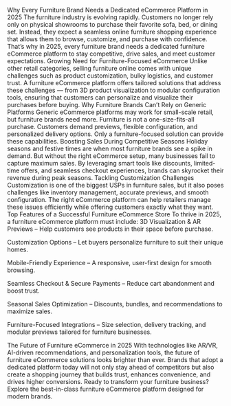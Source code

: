 Why Every Furniture Brand Needs a Dedicated eCommerce Platform in 2025
The furniture industry is evolving rapidly. Customers no longer rely only on physical showrooms to purchase their favorite sofa, bed, or dining set. Instead, they expect a seamless online furniture shopping experience that allows them to browse, customize, and purchase with confidence. That’s why in 2025, every furniture brand needs a dedicated furniture eCommerce platform to stay competitive, drive sales, and meet customer expectations.
Growing Need for Furniture-Focused eCommerce
Unlike other retail categories, selling furniture online comes with unique challenges such as product customization, bulky logistics, and customer trust. A furniture eCommerce platform offers tailored solutions that address these challenges — from 3D product visualization to modular configuration tools, ensuring that customers can personalize and visualize their purchases before buying.
Why Furniture Brands Can’t Rely on Generic Platforms
Generic eCommerce platforms may work for small-scale retail, but furniture brands need more. Furniture is not a one-size-fits-all purchase. Customers demand previews, flexible configuration, and personalized delivery options. Only a furniture-focused solution can provide these capabilities.
Boosting Sales During Competitive Seasons
Holiday seasons and festive times are when most furniture brands see a spike in demand. But without the right eCommerce setup, many businesses fail to capture maximum sales. By leveraging smart tools like discounts, limited-time offers, and seamless checkout experiences, brands can skyrocket their revenue during peak seasons.
Tackling Customization Challenges
Customization is one of the biggest USPs in furniture sales, but it also poses challenges like inventory management, accurate previews, and smooth configuration. The right eCommerce platform can help retailers manage these issues efficiently while offering customers exactly what they want.
Top Features of a Successful Furniture eCommerce Store
To thrive in 2025, a furniture eCommerce platform must include:
3D Visualization & AR Previews – Help customers see products in their space before purchase.


Customization Options – Let buyers personalize furniture to suit their unique homes.


Mobile-Friendly Experience – A responsive, user-first design for smooth browsing.


Seamless Checkout & Secure Payments – Reduce cart abandonment and boost trust.


Seasonal Sales Optimization – Discounts, bundles, and recommendations to maximize sales.


Furniture-Focused Integrations – Size selection, delivery tracking, and modular previews tailored for furniture businesses.


The Future of Furniture eCommerce in 2025
With technologies like AR/VR, AI-driven recommendations, and personalization tools, the future of furniture eCommerce solutions looks brighter than ever. Brands that adopt a dedicated platform today will not only stay ahead of competitors but also create a shopping journey that builds trust, enhances convenience, and drives higher conversions.
Ready to transform your furniture business? Explore the best-in-class furniture eCommerce platform designed for modern brands.
